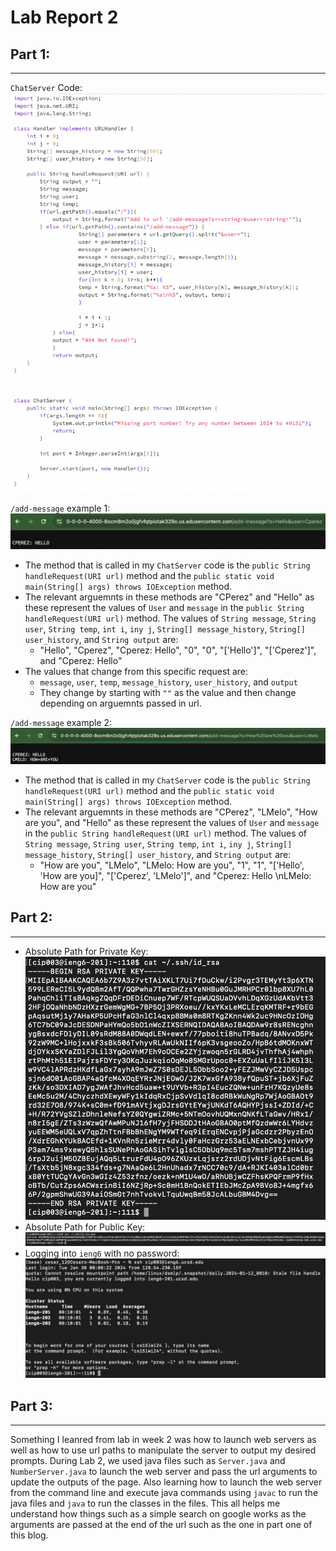 # Lab Report 2

## Part 1:
---
`ChatServer` Code:
![Image](ChatServerCode.png)

`/add-message` example 1:
![Image](ChatServerEx1.png)

* The method that is called in my `ChatServer` code is the `public String handleRequest(URI url)` method and the `public static void main(String[] args) throws IOException` method.
* The relevant arguemnts in these methods are "CPerez" and "Hello" as these represent the values of `User` and `message` in the `public String handleRequest(URI url)` method. The values of `String message`, `String user`, `String temp`, `int i`, `iny j`, `String[] message_history`, `String[] user_history`, and `String output` are:
  - "Hello", "Cperez", "Cperez: Hello", "0", "0", "['Hello']", "['Cperez']", and "Cperez: Hello"
* The values that change from this specific request are:
  - `message`, `user`, `temp`, `message_history`, `user_history`, and `output`
  - They change by starting with `""` as the value and then change depending on arguemnts passed in url.

`/add-message` example 2:
![Image](ChatServerEx2.png)

* The method that is called in my `ChatServer` code is the `public String handleRequest(URI url)` method and the `public static void main(String[] args) throws IOException` method.
* The relevant arguemnts in these methods are "CPerez", "LMelo", "How are you", and "Hello" as these represent the values of `User` and `message` in the `public String handleRequest(URI url)` method. The values of `String message`, `String user`, `String temp`, `int i`, `iny j`, `String[] message_history`, `String[] user_history`, and `String output` are:
  - "How are you", "LMelo", "LMelo: How are you", "1", "1", "['Hello', 'How are you]", "['Cperez', 'LMelo']", and "Cperez: Hello \nLMelo: How are you"

## Part 2:
---
* Absolute Path for Private Key:
![Image](Part2Ex1.png)
* Absolute Path for Public Key:
![Image](Part2Ex2.png)
* Logging into `ieng6` with no password:
![Image](Part2Ex3.png) 

## Part 3: 
---
Something I leanred from lab in week 2 was how to launch web servers as well as how to use url paths to manipulate the server to output my desired prompts. During Lab 2, we used java files such as `Server.java` and `NumberServer.java` to launch the web server and pass the url arguments to update the outputs of the page. Also learning how to launch the web server from the command line and execute java commands using `javac` to run the java files and `java` to run the classes in the files. This all helps me understand how things such as a simple search on google works as the arguments are passed at the end of the url such as the one in part one of this blog. 

